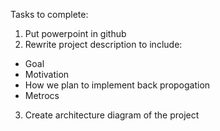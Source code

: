 Tasks to complete:
1. Put powerpoint in github
2. Rewrite project description to include:
* Goal
* Motivation
* How we plan to implement back propogation
* Metrocs
3. Create architecture diagram of the project
